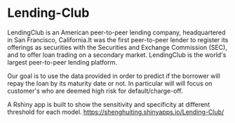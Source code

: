 # Lending-Club

LendingClub is an American peer-to-peer lending company, headquartered in San Francisco, California.It was the first peer-to-peer lender to register its offerings as securities with the Securities and Exchange Commission (SEC), and to offer loan trading on a secondary market. LendingClub is the world's largest peer-to-peer lending platform.   

Our goal is to use the data provided in order to predict if the borrower will repay the loan by its maturity date or not. In particular will will focus on customer's who are deemed high risk for default/charge-off. 


A Rshiny app is built to show the sensitivity and specificity at different threshold for each model. 
https://shenghuiting.shinyapps.io/Lending-Club/